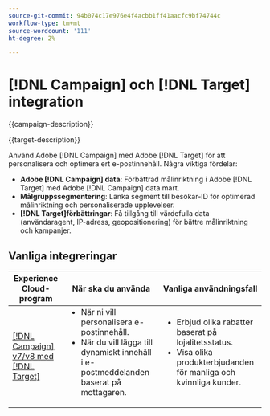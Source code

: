 ```yaml
---
source-git-commit: 94b074c17e976e4f4acbb1ff41aacfc9bf74744c
workflow-type: tm+mt
source-wordcount: '111'
ht-degree: 2%

---
```



# [!DNL Campaign] och [!DNL Target] integration

{{campaign-description}}

{{target-description}}

Använd Adobe [!DNL Campaign] med Adobe [!DNL Target] för att personalisera och optimera ert e-postinnehåll. Några viktiga fördelar:

+ **Adobe [!DNL Campaign] data**: Förbättrad målinriktning i Adobe [!DNL Target] med Adobe [!DNL Campaign] data mart.
+ **Målgruppssegmentering**: Länka segment till besökar-ID för optimerad målinriktning och personaliserade upplevelser.
+ **[!DNL Target]förbättringar**: Få tillgång till värdefulla data (användaragent, IP-adress, geopositionering) för bättre målinriktning och kampanjer.

## Vanliga integreringar

<table>
    <thead>
        <tr>
            <th>Experience Cloud-program</th>
            <th>När ska du använda</th>
            <th>Vanliga användningsfall</th>
        </tr>
    </thead>
    <tbody>
        <tr>
            <td><a href="https://experienceleague.adobe.com/docs/campaign-classic-learn/tutorials/integrating/target-integration.html" target="_blank" rel="noreferrer">[!DNL Campaign] v7/v8 med [!DNL Target]</a></td>
            <td>
                <ul style="margin-top: 0;">
                    <li>När ni vill personalisera e-postinnehåll.</li>
                    <li>När du vill lägga till dynamiskt innehåll i e-postmeddelanden baserat på mottagaren.</li>
                </ul>
            </td>
            <td>
              <ul style="margin-top: 0;">
                <li>Erbjud olika rabatter baserat på lojalitetsstatus. </li>
                <li>Visa olika produkterbjudanden för manliga och kvinnliga kunder.
              </ul>
            </td>
        </tr>     
    </tbody>          
</table>

